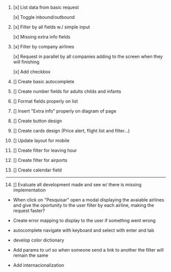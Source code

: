 1. [x] List data from basic request

   [x] Toggle inbound/outbound

2. [x] Filter by all fields w./ simple input

   [x] Missing extra info fields

3. [x] Filter by company airlines

   [x] Request in parallel by all companies adding to the screen when they will finishing

   [x] Add checkbox

4. [] Create basic autocomplete

5. [] Create number fields for adults childs and infants

6. [] Format fields properly on list

7. [] Insert "Extra info" properly on diagram of page

8. [] Create button design

9. [] Create cards design (Price alert, flight list and filter...)

10. [] Update layout for mobile

11. [] Create filter for leaving hour

12. [] Create filter for airports

13. [] Create calendar field

---

14. [] Evaluate all development made and see w/ there is missing implementation

- When click on "Pesquisar" open a modal displaying the avaiable airlines and give the oportunity to the user filter by each airline, making the request faster?

- Create error mapping to display to the user if somethng went wrong

- autocomplete navigate with keyboard and select with enter and tab

- develop color dictionary

- Add params to url so when someone send a link to another the filter will remain the same

- Add internacionalization
